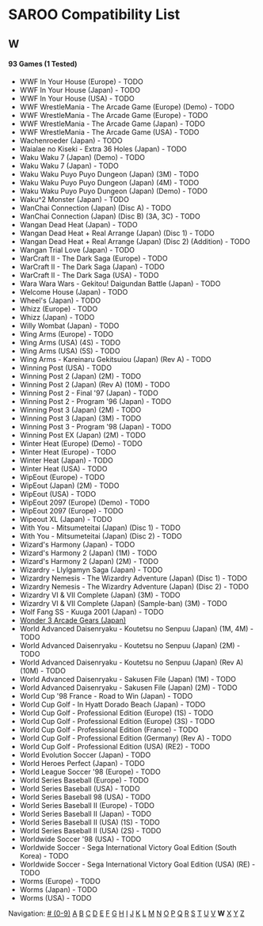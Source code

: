# SAROO Compatibility List

## W

#### 93 Games (1 Tested)

- WWF In Your House (Europe) - TODO
- WWF In Your House (Japan) - TODO
- WWF In Your House (USA) - TODO
- WWF WrestleMania - The Arcade Game (Europe) (Demo) - TODO
- WWF WrestleMania - The Arcade Game (Europe) - TODO
- WWF WrestleMania - The Arcade Game (Japan) - TODO
- WWF WrestleMania - The Arcade Game (USA) - TODO
- Wachenroeder (Japan) - TODO
- Waialae no Kiseki - Extra 36 Holes (Japan) - TODO
- Waku Waku 7 (Japan) (Demo) - TODO
- Waku Waku 7 (Japan) - TODO
- Waku Waku Puyo Puyo Dungeon (Japan) (3M) - TODO
- Waku Waku Puyo Puyo Dungeon (Japan) (4M) - TODO
- Waku Waku Puyo Puyo Dungeon (Japan) (Demo) - TODO
- Waku^2 Monster (Japan) - TODO
- WanChai Connection (Japan) (Disc A) - TODO
- WanChai Connection (Japan) (Disc B) (3A, 3C) - TODO
- Wangan Dead Heat (Japan) - TODO
- Wangan Dead Heat + Real Arrange (Japan) (Disc 1) - TODO
- Wangan Dead Heat + Real Arrange (Japan) (Disc 2) (Addition) - TODO
- Wangan Trial Love (Japan) - TODO
- WarCraft II - The Dark Saga (Europe) - TODO
- WarCraft II - The Dark Saga (Japan) - TODO
- WarCraft II - The Dark Saga (USA) - TODO
- Wara Wara Wars - Gekitou! Daigundan Battle (Japan) - TODO
- Welcome House (Japan) - TODO
- Wheel's (Japan) - TODO
- Whizz (Europe) - TODO
- Whizz (Japan) - TODO
- Willy Wombat (Japan) - TODO
- Wing Arms (Europe) - TODO
- Wing Arms (USA) (4S) - TODO
- Wing Arms (USA) (5S) - TODO
- Wing Arms - Kareinaru Gekitsuiou (Japan) (Rev A) - TODO
- Winning Post (USA) - TODO
- Winning Post 2 (Japan) (2M) - TODO
- Winning Post 2 (Japan) (Rev A) (10M) - TODO
- Winning Post 2 - Final '97 (Japan) - TODO
- Winning Post 2 - Program '96 (Japan) - TODO
- Winning Post 3 (Japan) (2M) - TODO
- Winning Post 3 (Japan) (3M) - TODO
- Winning Post 3 - Program '98 (Japan) - TODO
- Winning Post EX (Japan) (2M) - TODO
- Winter Heat (Europe) (Demo) - TODO
- Winter Heat (Europe) - TODO
- Winter Heat (Japan) - TODO
- Winter Heat (USA) - TODO
- WipEout (Europe) - TODO
- WipEout (Japan) (2M) - TODO
- WipEout (USA) - TODO
- WipEout 2097 (Europe) (Demo) - TODO
- WipEout 2097 (Europe) - TODO
- Wipeout XL (Japan) - TODO
- With You - Mitsumeteitai (Japan) (Disc 1) - TODO
- With You - Mitsumeteitai (Japan) (Disc 2) - TODO
- Wizard's Harmony (Japan) - TODO
- Wizard's Harmony 2 (Japan) (1M) - TODO
- Wizard's Harmony 2 (Japan) (2M) - TODO
- Wizardry - Llylgamyn Saga (Japan) - TODO
- Wizardry Nemesis - The Wizardry Adventure (Japan) (Disc 1) - TODO
- Wizardry Nemesis - The Wizardry Adventure (Japan) (Disc 2) - TODO
- Wizardry VI & VII Complete (Japan) (3M) - TODO
- Wizardry VI & VII Complete (Japan) (Sample-ban) (3M) - TODO
- Wolf Fang SS - Kuuga 2001 (Japan) - TODO
- [Wonder 3 Arcade Gears (Japan)](../Regions/Japan/T-26107G/01/README.md)
- World Advanced Daisenryaku - Koutetsu no Senpuu (Japan) (1M, 4M) - TODO
- World Advanced Daisenryaku - Koutetsu no Senpuu (Japan) (2M) - TODO
- World Advanced Daisenryaku - Koutetsu no Senpuu (Japan) (Rev A) (10M) - TODO
- World Advanced Daisenryaku - Sakusen File (Japan) (1M) - TODO
- World Advanced Daisenryaku - Sakusen File (Japan) (2M) - TODO
- World Cup '98 France - Road to Win (Japan) - TODO
- World Cup Golf - In Hyatt Dorado Beach (Japan) - TODO
- World Cup Golf - Professional Edition (Europe) (1S) - TODO
- World Cup Golf - Professional Edition (Europe) (3S) - TODO
- World Cup Golf - Professional Edition (France) - TODO
- World Cup Golf - Professional Edition (Germany) (Rev A) - TODO
- World Cup Golf - Professional Edition (USA) (RE2) - TODO
- World Evolution Soccer (Japan) - TODO
- World Heroes Perfect (Japan) - TODO
- World League Soccer '98 (Europe) - TODO
- World Series Baseball (Europe) - TODO
- World Series Baseball (USA) - TODO
- World Series Baseball 98 (USA) - TODO
- World Series Baseball II (Europe) - TODO
- World Series Baseball II (Japan) - TODO
- World Series Baseball II (USA) (1S) - TODO
- World Series Baseball II (USA) (2S) - TODO
- Worldwide Soccer '98 (USA) - TODO
- Worldwide Soccer - Sega International Victory Goal Edition (South Korea) - TODO
- Worldwide Soccer - Sega International Victory Goal Edition (USA) (RE) - TODO
- Worms (Europe) - TODO
- Worms (Japan) - TODO
- Worms (USA) - TODO

Navigation:
[# (0-9)](./09.md) [A](./A.md) [B](./B.md) [C](./C.md) [D](./D.md) [E](./E.md) [F](./F.md) [G](./G.md) [H](./H.md) [I](./I.md) [J](./J.md) [K](./K.md) [L](./L.md) [M](./M.md) [N](./N.md) [O](./O.md) [P](./P.md) [Q](./Q.md) [R](./R.md) [S](./S.md) [T](./T.md) [U](./U.md) [V](./V.md) **W** [X](./X.md) [Y](./Y.md) [Z](./Z.md)
